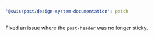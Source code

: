 ```yaml
---
'@swisspost/design-system-documentation': patch
---
```


Fixed an issue where the `post-header` was no longer sticky.
